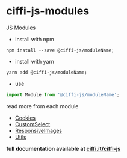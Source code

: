 # ciffi-js-modules
JS Modules


* install with npm
```
npm install --save @ciffi-js/moduleName;
```

* install with yarn
```
yarn add @ciffi-js/moduleName;
```

* use
```javascript
import Module from '@ciffi-js/moduleName';
```

read more from each module

* [Cookies](packages/Cookies/README.md)
* [CustomSelect](packages/CustomSelect/README.md)
* [ResponsiveImages](packages/ResponsiveImages/README.md)
* [Utils](packages/Utils/README.md)

__full documentation available at [ciffi.it/ciffi-js](https://www.ciffi.it/ciffi-js/docs/router)__